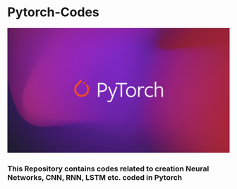 # Pytorch-Codes

![NN](PyTorch.png)

### This Repository contains codes related to creation Neural Networks, CNN, RNN, LSTM etc. coded in Pytorch
